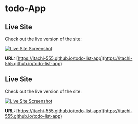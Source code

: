 # todo-App
## Live Site

Check out the live version of the site:

[![Live Site Screenshot](https://via.placeholder.com/800x400.png?text=Live+Site+Screenshot)](https://itachi-555.github.io/todo-list-app)

**URL:** [https://itachi-555.github.io/todo-list-app](https://itachi-555.github.io/todo-list-app)

## Live Site

Check out the live version of the site:

[![Live Site Screenshot](https://itachi-555.github.io/todo-list-app/800x400.png?text=Live+Site+Screenshot)](https://itachi-555.github.io/todo-list-app)

**URL:** [https://itachi-555.github.io/todo-list-app](https://itachi-555.github.io/todo-list-app)

